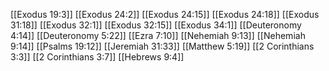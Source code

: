 [[Exodus 19:3]]
[[Exodus 24:2]]
[[Exodus 24:15]]
[[Exodus 24:18]]
[[Exodus 31:18]]
[[Exodus 32:1]]
[[Exodus 32:15]]
[[Exodus 34:1]]
[[Deuteronomy 4:14]]
[[Deuteronomy 5:22]]
[[Ezra 7:10]]
[[Nehemiah 9:13]]
[[Nehemiah 9:14]]
[[Psalms 19:12]]
[[Jeremiah 31:33]]
[[Matthew 5:19]]
[[2 Corinthians 3:3]]
[[2 Corinthians 3:7]]
[[Hebrews 9:4]]
